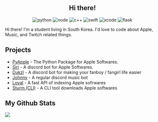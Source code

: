 <h2 align="center">Hi there!</h2>
<p align="center">
  <img src="https://img.shields.io/badge/-Python-3776AB?style=for-the-badge&logo=python&logoColor=fff" alt="python"/>
  <img src="https://img.shields.io/badge/-Node.js-4FC08D?style=for-the-badge&logo=node.js&logoColor=fff" alt="node"/>
  <img src="https://img.shields.io/badge/-C++-00599C?style=for-the-badge&logo=C&logoColor=fff" alt="c++"/>
  <img src="https://img.shields.io/badge/-Swift-fc4103?style=for-the-badge&logo=swift&logoColor=fff" alt="swift"/>
  <img src="https://img.shields.io/badge/-Xcode-1572B6?style=for-the-badge&logo=xcode&logoColor=fff" alt="xcode"/>
  <img src="https://img.shields.io/badge/-Flask-000000?style=for-the-badge&logo=flask&logoColor=fff" alt="flask"/>
</p>

Hi there! I'm a student living in South Korea. I'd love to code about Apple, Music, and Twitch related things.

## Projects

* [PyApple](https://github.com/fxrcha/PyApple) - The Python Package for Apple Softwares.
* [Siri](https://github.com/fxrcha/Siri) - A discord bot for Apple Softwares.
* [Dukzl](https://github.com/fxrcha/Dukzl) - A discord bot for making your fanboy / fangirl life easier
* [Johnny](https://github.com/fxrcha/Johnny) - A regular discord music bot
* [Loyal](https://github.com/fxrcha/Loyal) - A fast API of indexing Apple sofrwares
* [Sturm (CLI)](https://github.com/fxrcha/sturm-cli) - A CLI tool downloads Apple softwares


## My Github Stats

![](https://github-readme-stats.vercel.app/api/top-langs/?username=fxrcha&layout=compact)
